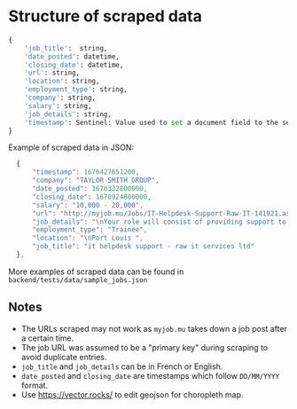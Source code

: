 # Structure of scraped data

```python
{
	'job_title':  string,
	'date_posted': datetime,
	'closing_date': datetime,
	'url': string,
	'location': string,
	'employment_type': string,
	'company': string,
	'salary': string,
	'job_details': string,
	'timestamp': Sentinel: Value used to set a document field to the server timestamp.
}
```

Example of scraped data in JSON:

```js
  {
      "timestamp": 1676427651200,
      "company": "TAYLOR SMITH GROUP",
      "date_posted": 1676332800000,
      "closing_date": 1678924800000,
      "salary": "10,000 - 20,000",
      "url": "http://myjob.mu/Jobs/IT-Helpdesk-Support-Raw-IT-141921.aspx",
      "job_details": "\nYour role will consist of providing support to the technical team by participating...",
      "employment_type": "Trainee",
      "location": "\nPort Louis ",
      "job_title": "it helpdesk support - raw it services ltd"
  },
```

More examples of scraped data can be found in `backend/tests/data/sample_jobs.json`

## Notes
* The URLs scraped may not work as `myjob.mu` takes down a job post after a certain time. 
* The job URL was assumed to be a "primary key" during scraping to avoid duplicate entries.
* `job_title` and `job_details` can be in French or English. 
* `date_posted` and `closing_date` are timestamps which follow `DD/MM/YYYY` format.
* Use https://vector.rocks/ to edit geojson for choropleth map.
